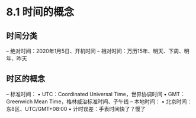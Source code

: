 # 8.1 时间的概念
##  时间分类
– 绝对时间：2020年1月5日、开机时间
– 相对时间：万历15年、明天、下周、明年、昨天
## 时区的概念
– 标准时间：
• UTC：Coordinated Universal Time，世界协调时间
• GMT：Greenwich Mean Time，格林威治标准时间、子午线
– 本地时间：
• 北京时间：东8区、UTC/GMT+08:00
• 计时误差：手表时间快了？慢了